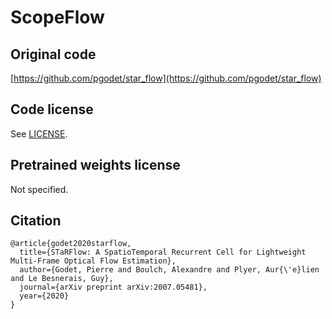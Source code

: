 # ScopeFlow

## Original code

[https://github.com/pgodet/star_flow](https://github.com/pgodet/star_flow)

## Code license

See [LICENSE](LICENSE).

## Pretrained weights license

Not specified.

## Citation

```
@article{godet2020starflow,
  title={STaRFlow: A SpatioTemporal Recurrent Cell for Lightweight Multi-Frame Optical Flow Estimation},
  author={Godet, Pierre and Boulch, Alexandre and Plyer, Aur{\'e}lien and Le Besnerais, Guy},
  journal={arXiv preprint arXiv:2007.05481},
  year={2020}
}
```